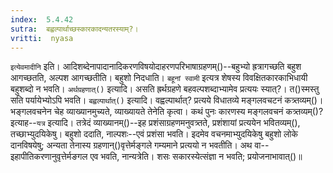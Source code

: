 ```yaml
---
index:  5.4.42
sutra:  बह्वल्पार्थाच्छस्कारकादन्यतरस्याम्?।
vritti:  nyasa
---
```


`इत्येवमादीनि` इति। आदिशब्देनापादानादिकरणविषयोदाहरणपरिभाषाग्रहणम्()--बहुभ्यो ह्रत्रागच्छति बहुश आगच्छतति, अल्पश आगच्छतीति। बहुशो निदधाति। 
`बहूनां स्वामी` इत्यत्र शेषस्य विवक्षितकारकाभिधायी बहुशब्दो न भवति। 
`अर्थग्रहणात्()` इत्यादि। असति ह्रर्थग्रहणे बहवल्पशब्दाभ्यामेव प्रत्ययः स्यात्?। त()स्मस्तु सति पर्यायेभ्योऽपि भवति। 
`बह्वल्पार्थात्()` इत्यादि। वह्वल्पार्थात्? प्रत्यये विधातव्ये मङ्गलवचटनं कत्र्तव्यम्()। भङ्गलवचनेन चेह व्याख्यानमुच्यते, व्याख्यायते तेनेति कृत्वा। कथं पुनः कारणस्य मङ्गलवचनं कत्र्तव्यम्()? इत्याह--`यत्र` इत्यादि। तत्रेदं व्याख्यानम्()--इह प्रशंसाग्रहणमनुवत्र्तते, प्रशंशायां प्रत्ययेन भवितव्यम्(), तच्छाभ्युदयिकेषु। बहुशो ददाति, नाल्पशः--एवं प्रशंसा भवति। इदमेव वचनमाभ्युदयिकेषु बहुशो लोके दानविषयेषु; अन्यता तेनास्य ग्रहणान्()वृत्तेर्मङ्गले गम्यमाने प्रत्ययो न भवतीति। 
अथ वा--इहापीतिकरणानुवृत्तेर्मङगल एव भवति, नान्यत्रेति। शसः सकारस्येत्संज्ञा न भवति; प्रयोजनाभावात्()॥
